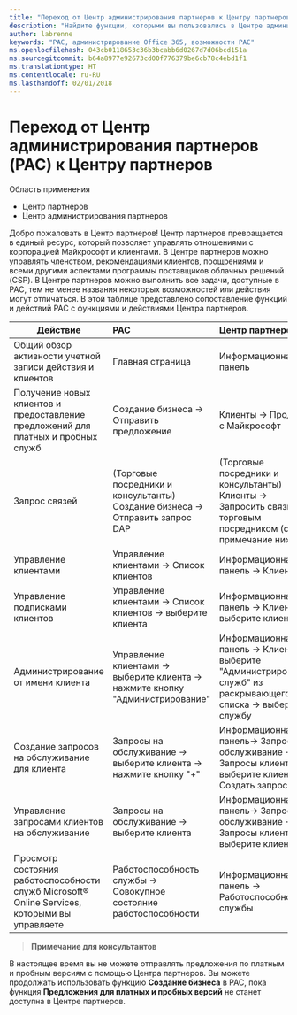 ```yaml
---
title: "Переход от Центр администрирования партнеров к Центру партнеров"
description: "Найдите функции, которыми вы пользовались в Центре администрирования партнеров, в Центре партнеров"
author: labrenne
keywords: "PAC, администрирование Office 365, возможности PAC"
ms.openlocfilehash: 043cb0118653c36b3bcabb6d0267d7d06bcd151a
ms.sourcegitcommit: b64a8977e92673cd00f776379be6cb78c4ebd1f1
ms.translationtype: HT
ms.contentlocale: ru-RU
ms.lasthandoff: 02/01/2018
---
```

# <a name="moving-from-partner-admin-center-pac-to-partner-center"></a>Переход от Центр администрирования партнеров (PAC) к Центру партнеров

Область применения
- Центр партнеров
- Центр администрирования партнеров

Добро пожаловать в Центр партнеров! Центр партнеров превращается в единый ресурс, который позволяет управлять отношениями с корпорацией Майкрософт и клиентами. В Центре партнеров можно управлять членством, рекомендациями клиентов, поощрениями и всеми другими аспектами программы поставщиков облачных решений (CSP). В Центре партнеров можно выполнить все задачи, доступные в PAC, тем не менее названия некоторых возможностей или действия могут отличаться. В этой таблице представлено сопоставление функций и действий PAC с функциями и действиями Центра партнеров.


|**Действие**   |**PAC**   |**Центр партнеров**   |
|--------------|:--------------|:---------------|
|Общий обзор активности учетной записи действия и клиентов|Главная страница|Информационная панель|
|Получение новых клиентов и предоставление предложений для платных и пробных служб|Создание бизнеса -> Отправить предложение|Клиенты -> Продажи с Майкрософт|
|Запрос связей|(Торговые посредники и консультанты) Создание бизнеса -> Отправить запрос DAP|(Торговые посредники и консультанты) Клиенты -> Запросить связь с торговым посредником (см. примечание ниже)|
|Управление клиентами|Управление клиентами -> Список клиентов|Информационная панель -> Клиенты|
|Управление подписками клиентов|Управление клиентами -> Список клиентов -> выберите клиента|Информационная панель -> Клиенты -> выберите клиента|
|Администрирование от имени клиента|Управление клиентами -> выберите клиента -> нажмите кнопку "Администрирование"|Информационная панель -> Клиенты -> выберите "Администрирование служб" из раскрывающегося списка -> выберите службу|
|Создание запросов на обслуживание для клиента|Запросы на обслуживание -> выберите клиента -> нажмите кнопку "+" | Информационная панель-> Запросы на обслуживание -> Запросы клиента -> выберите клиента -> Создать запрос|
|Управление запросами клиентов на обслуживание| Запросы на обслуживание -> выберите клиента|Информационная панель-> Запросы на обслуживание -> Запросы клиента -> выберите клиента|
|Просмотр состояния работоспособности служб Microsoft® Online Services, которыми вы управляете|Работоспособность службы -> Совокупное состояние работоспособности|Информационная панель -> Работоспособность службы|

>**Примечание для консультантов**<br> 

В настоящее время вы не можете отправлять предложения по платным и пробным версиям с помощью Центра партнеров.  Вы можете продолжать использовать функцию **Создание бизнеса** в PAC, пока функция **Предложения для платных и пробных версий** не станет доступна в Центре партнеров.